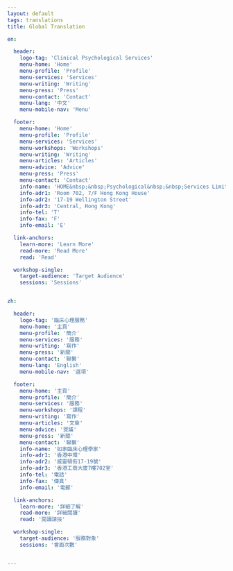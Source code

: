 ```yaml
---
layout: default
tags: translations
title: Global Translation

en:

  header:
    logo-tag: 'Clinical Psychological Services'
    menu-home: 'Home'
    menu-profile: 'Profile'
    menu-services: 'Services'
    menu-writing: 'Writing'
    menu-press: 'Press'
    menu-contact: 'Contact'
    menu-lang: '中文'
    menu-mobile-nav: 'Menu'

  footer:
    menu-home: 'Home'
    menu-profile: 'Profile'
    menu-services: 'Services'
    menu-workshops: 'Workshops'
    menu-writing: 'Writing'
    menu-articles: 'Articles'
    menu-advice: 'Advice'
    menu-press: 'Press'
    menu-contact: 'Contact'
    info-name: 'HOME&nbsp;&nbsp;Psychological&nbsp;&nbsp;Services Limited'
    info-adr1: 'Room 702, 7/F Hong Kong House'
    info-adr2: '17-19 Wellington Street'
    info-adr3: 'Central, Hong Kong'
    info-tel: 'T'
    info-fax: 'F'
    info-email: 'E'

  link-anchors:
    learn-more: 'Learn More'
    read-more: 'Read More'
    read: 'Read'

  workshop-single:
    target-audience: 'Target Audience'
    sessions: 'Sessions'


zh:

  header:
    logo-tag: '臨床心理服務'
    menu-home: '主頁'
    menu-profile: '簡介'
    menu-services: '服務'
    menu-writing: '寫作'
    menu-press: '新聞'
    menu-contact: '聯繫'
    menu-lang: 'English'
    menu-mobile-nav: '選項'

  footer:
    menu-home: '主頁'
    menu-profile: '簡介'
    menu-services: '服務'
    menu-workshops: '課程'
    menu-writing: '寫作'
    menu-articles: '文章'
    menu-advice: '提議'
    menu-press: '新聞'
    menu-contact: '聯繫'
    info-name: '如家臨床心理學家'
    info-adr1: '香港中環'
    info-adr2: '威靈頓街17-19號'
    info-adr3: '香港工商大廈7樓702室'
    info-tel: '電話'
    info-fax: '傳真'
    info-email: '電郵'

  link-anchors:
    learn-more: '詳細了解'
    read-more: '詳細閱讀'
    read: '閱讀請按'

  workshop-single:
    target-audience: '服務對象'
    sessions: '會面次數'


---
```


